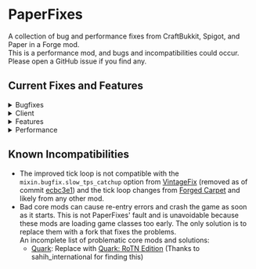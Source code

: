 # PaperFixes

A collection of bug and performance fixes from CraftBukkit, Spigot, and Paper in a Forge mod.\
This is a performance mod, and bugs and incompatibilities could occur. Please open a GitHub issue if you find any.

## Current Fixes and Features

<details>
<summary>Bugfixes</summary>
  <ul>
    <li><code>avoidItemMergeForFullStacks</code> - Skips merging checks for full item stacks before bounding box check.</li>
    <li><code>clearPacketQueue</code> - Clears player packet queue on disconnect to prevent memory leaks.</li>
    <li><code>explosionsIgnoreDeadEntities</code> - Excludes dead entities and untargetable players from explosions.</li>
    <li><code>fixMc54738</code> (<a href="https://bugs.mojang.com/browse/MC/issues/MC-54738">MC-54738</a>) - Limits biome weight variable to fix terrain spikes.</li>
    <li><code>fixMc80966</code> (<a href="https://bugs.mojang.com/browse/MC/issues/MC-80966">MC-80966</a>) - Ensures empty subchunks send data to clients.</li>
    <li><code>fixMc98153</code> (<a href="https://bugs.mojang.com/browse/MC/issues/MC-98153">MC-98153</a>) - Prevents rubber-banding and suffocation in nether portals.</li>
    <li><code>fixMc133373</code> (<a href="https://bugs.mojang.com/browse/MC/issues/MC-133373">MC-133373</a>) - Resets NaN attribute values.</li>
    <li><code>fixShulkerDispenseCrash</code> - Prevents crash when placing non-empty shulker box via dispenser at height limit.</li>
    <li><code>fixShulkerDupe</code> - Fixes duplication from shulker box tile entity not being removed.</li>
    <li><code>fixWaterMobSpawnCheck</code> - Ensures water mobs spawn inside water with space.</li>
    <li><code>dontOffloadBeaconColorUpdate</code> - Avoids unnecessary thread hopping for beacon updates.</li>
    <li><code>handleNullTileCrashes</code> - Logs null tile entities instead of causing more problems.</li>
    <li><code>removeInvalidMobSpawners</code> - Removes broken mob spawners that don't exist.</li>
    <li><code>sortEnchantments</code> - Sorts enchantments by ID to ensure identical items are treated the same.</li>
  </ul>
</details>

<details>
<summary>Client</summary>
<ul>
  <li>
    <code>cacheLastChunk</code> - Because Minecraft accesses the same chunk from the chunk provider multiple times in one frame, we can cache the last one accessed. This doesn’t usually have a big effect on the client, but flying around and loading chunks can be a little faster when many operations are done per chunk.
  </li>
  <li>
    <code>fastWorldBorder</code> - Disabled on the client (including the internal server) by default because animations for border movement don’t work correctly, causing the border to snap to the end position when the countdown ends. If you don’t care about this, you can enable world border caching for the client and internal server.
  </li>
</ul>
</details>

<details>
<summary>Features</summary>
<ul>
  <li>
    <code>spawnChunkGamerule</code> - Enables the <code>spawnChunkRadius</code> gamerule.  
    Lets you define a spawn chunk radius for your world or server, similar to modern Minecraft, but with a few differences. In Minecraft 1.12, chunk tickets didn’t exist, so spawn chunks are a fixed 16×16 section always loaded and ticked. Entities inside are only processed in a smaller 12×12 area, because entity AI requires a 5×5 loaded area. PaperFixes uses a consistent diameter by centering on the chunk containing spawn, unlike vanilla which can make it 17×17 if spawn is centered in a chunk.  
    Setting this gamerule to <code>0</code> completely disables spawn chunks.
  </li>
  <li>
    <code>spawnChunkRadius</code> - Sets the default spawn chunk radius for the above feature. Applies only to new worlds or worlds not yet run with PaperFixes 2.0.0-beta.1 or newer. Values can range from 0 to 32, where 0 disables spawn chunks entirely and 32 gives a 64-chunk diameter.
  </li>
  <li>
    <code>improvedTickLoop</code> - Measures time in nanoseconds instead of milliseconds for better accuracy, uses <code>LockSupport.parkNanos</code> for precise sleeps, and adapts sleep time depending on tick length. Runs ticks as fast as possible when the server is more than 2.5 seconds behind, spinning instead of sleeping near the start of the next tick to avoid oversleeping.
  </li>
  <li>
    <code>tickLoopSpinTime</code> - Controls how long (in nanoseconds) the server tick loop will spin instead of sleeping. Also affects when the loop stops running scheduled tasks during what would normally be sleep time.
  </li>
  <li>
    <code>runTasksDuringSleep</code> - Allows the tick loop to run scheduled tasks instead of idling during sleep periods.
  </li>
  <li>
    <code>fastWorldBorder</code> - Caches the corners of the world border to make calculations faster instead of recomputing them each time.
  </li>
</ul>
</details>

<details>
<summary>Performance</summary>
<ul>
  <li>
    <code>ioThreadSleep</code> - Controls how long the world save thread sleeps. By default in PaperFixes, it doesn’t sleep at all to avoid rare memory and saving issues. If enabled, it sleeps for 2 ms instead of the usual 10 ms. Best left disabled unless you have a specific reason.
  </li>
  <li>
    <code>cacheBlockDensities</code> - Caches block density values so explosions don’t need to re-check the same block data repeatedly.
  </li>
  <li>
    <code>cacheLastChunk</code> - Caches the last chunk accessed from the chunk provider within a tick, avoiding repeated lookups.
  </li>
  <li>
    <code>compactLut</code> - Uses a smaller, faster lookup table for sine and cosine calculations. Thanks to jellysquid3 and ruViolence.
  </li>
  <li>
    <code>fastChests</code> - Runs chest open/close animations only when needed, instead of every tick.
  </li>
  <li>
    <code>smartRegionRead</code> - Reads the entire region file header at once for faster world loading and fewer potential issues.
  </li>
  <li>
    <code>fastEntityDataMap</code> - Stores and looks up entity data with a faster hash map.
  </li>
  <li>
    <code>optimizePathfinding</code> - Improves pathfinding by skipping repeated or impossible paths.
  </li>
  <li>
    <code>optimizedTaskQueue</code> - Uses a faster queue implementation for scheduled tasks.
  </li>
  <li>
    <code>pathingChunkCache</code> - Tracks the chunk an entity is moving through with a quick 1D cache. Thanks to jellysquid3 and ruViolence.
  </li>
  <li>
    <code>pathNodeCache</code> - Saves pathing data so the same blocks aren’t recalculated repeatedly. Thanks to jellysquid3 and ruViolence.
  </li>
  <li>
    <code>queueChunkSaving</code> - Saves chunks gradually over time instead of all at once, reducing server pause time during saves.
  </li>
  <li>
    <code>trimRegionCache</code> - Unloads only the least-used regions instead of all at once, preventing immediate reloading of active regions.
  </li>
  <li>
    <code>sharedRandomForEntities</code> - Uses a shared random number generator for all entities rather than creating a new one for each.
  </li>
</ul>
</details>

## Known Incompatibilities

- The improved tick loop is not compatible with the `mixin.bugfix.slow_tps_catchup` option from
  [VintageFix](https://github.com/embeddedt/VintageFix) (removed as of
  commit [ecbc3e1](https://github.com/embeddedt/VintageFix/commit/ecbc3e193c7fc9bee85577fa5e9f362c6249d82a)) and the
  tick loop changes from [Forged Carpet](https://github.com/DeadlyMC/forged-carpet) and likely from any other mod.
- Bad core mods can cause re-entry errors and crash the game as soon as it starts. This is not PaperFixes' fault and is
  unavoidable because these mods are loading game classes too early. The only solution is to replace them with a fork
  that fixes the problems.\
  An incomplete list of problematic core mods and solutions:
    - [Quark](https://modrinth.com/mod/quark): Replace
      with [Quark: RoTN Edition](https://www.curseforge.com/minecraft/mc-mods/quark-rotn-edition) (Thanks to
      sahih_international for finding this)
